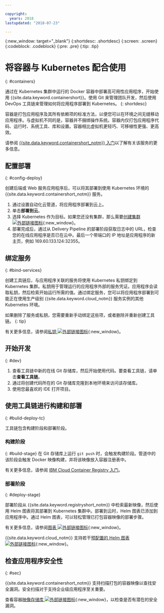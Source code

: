 ```yaml
---

copyright:
  years: 2018
lastupdated: "2018-07-23"

---
```

{:new_window: target="_blank"}
{:shortdesc: .shortdesc}
{:screen: .screen}
{:codeblock: .codeblock}
{:pre: .pre}
{:tip: .tip}

# 将容器与 Kubernetes 配合使用
{: #containers}

通过在 Kubernetes 集群中运行的 Docker 容器中部署高可用性应用程序，开始使用 {{site.data.keyword.containershort}}。使用 Git 来管理团队开发，然后使用 DevOps 工具链来管理如何将应用程序部署到 Kubernetes。
{: shortdesc}

容器是打包应用程序及其所有依赖项的标准方法，以便您可以在环境之间无缝移动应用程序。与虚拟机不同的是，容器并不捆绑操作系统。容器内仅打包应用程序代码、运行时、系统工具、库和设置。容器相比虚拟机更轻巧、可移植性更强、更高效。

请参阅 [{{site.data.keyword.containershort_notm}} 入门](/docs/containers/container_index.html#container_index)以了解有关该服务的更多信息。

## 配置部署
{: #config-deploy}

创建后端或 Web 服务应用程序后，可以将其部署到使用 Kubernetes 环境的 {{site.data.keyword.containershort_notm}} 服务。

1. 通过设置自动化云管道，将应用程序部署到云上。
2. 单击**部署到云**。
3. 选择 Kubernetes 作为目标。如果您还没有集群，那么需要[创建集群 ![外部链接图标](../../icons/launch-glyph.svg "外部链接图标")](https://console.bluemix.net/containers-kubernetes/catalog/cluster/create){:new_window}。
4. 部署完成后，通过从 Delivery Pipeline 的部署阶段获取日志中的 URL，检查您的在线应用程序是否已在云中。最后一个带端口的 IP 地址是应用程序的新主页，例如 169.60.133.124:32355。

## 绑定服务
{: #bind-services}

创建工具链后，与应用程序关联的服务将使用 Kubernetes 私钥绑定到 Kubernetes 集群。私钥用于管理运行的应用程序外部的服务凭证。应用程序会读取私钥，然后检索开始运行所需的值。通过绑定服务，您可以将应用程序部署到可能正在使用生产级别 {{site.data.keyword.cloud_notm}} 服务实例的其他 Kubernetes 环境。

如果删除了服务或私钥，您需要重新手动绑定这些项，或者删除并重新创建工具链。
{: tip}

有关更多信息，请参阅[私钥 ![外部链接图标](../../icons/launch-glyph.svg " 外部链接图标")](https://kubernetes.io/docs/concepts/configuration/secret/){:new_window}。

## 开始开发
{: #dev}

1. 查看工具链中新的在线 Git 存储库，然后开始使用代码。要查看工具链，请单击**查看工具链**。
2. 通过将创建代码所在的 Git 存储库克隆到本地环境来访问该存储库。
3. 使用您最喜欢的 IDE 打开项目。

## 使用工具链进行构建和部署
{: #bulid-deploy-tc}

工具链包含构建阶段和部署阶段。

### 构建阶段
{: #build-stage}
在 Git 存储库上运行 `git push` 时，会触发构建阶段。管道中的该阶段会触发 Docker 映像构建，并将该映像放入容器注册表中。

有关更多信息，请参阅 [IBM Cloud Container Registry 入门](/docs/services/Registry/index.html#index)。

### 部署阶段
{: #deploy-stage}

部署阶段从 {{site.data.keyword.registryshort_notm}} 中检索最新映像，然后使用 Helm 图表将其部署到 Kubernetes 集群中。部署到云时，Helm 图表已添加到应用程序中。通过 Helm 图表，可以轻松管理已打包容器映像的部署步骤。

有关更多信息，请参阅[图表 ![外部链接图标](../../icons/launch-glyph.svg " 外部链接图标")](https://docs.helm.sh/developing_charts/){:new_window}。

{{site.data.keyword.cloud_notm}} 支持若干[预配置的 Helm 图表 ![外部链接图标](../../icons/launch-glyph.svg "外部链接图标")](https://console.bluemix.net/containers-kubernetes/solutions/helm-charts){:new_window}。

## 检查应用程序安全性
{: #sec}

{{site.data.keyword.containershort_notm}} 支持扫描打包的容器映像以查找安全漏洞。安全扫描对于支持企业级应用程序至关重要。

查看容器[映像存储库 ![外部链接图标](../../icons/launch-glyph.svg "外部链接图标")](https://console.bluemix.net/containers-kubernetes/registry/private){:new_window}，以检查是否有潜在的安全漏洞。
